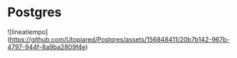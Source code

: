# Postgres
![lineatiempo] (https://github.com/Utopiared/Postgres/assets/156848411/20b7b142-967b-4797-944f-8a9ba2809f4e)

